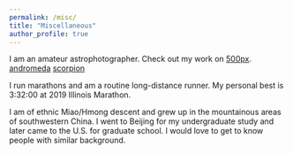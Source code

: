 ```yaml
---
permalink: /misc/
title: "Miscellaneous"
author_profile: true
---
```


I am an amateur astrophotographer. Check out my work on [500px](https://500px.com/p/yangyicge?view=photos).
[andromeda](/images/andromeda.jpg)
[scorpion](/images/scorpion.jpg)
<br/>

I run marathons and am a routine long-distance runner. My personal best is 3:32:00 at 2019 Illinois Marathon.
<br/>

I am of ethnic Miao/Hmong descent and grew up in the mountainous areas of southwestern China. I went to Beijing for my undergraduate study
and later came to the U.S. for graduate school. I would love to get to know people with similar background. 

